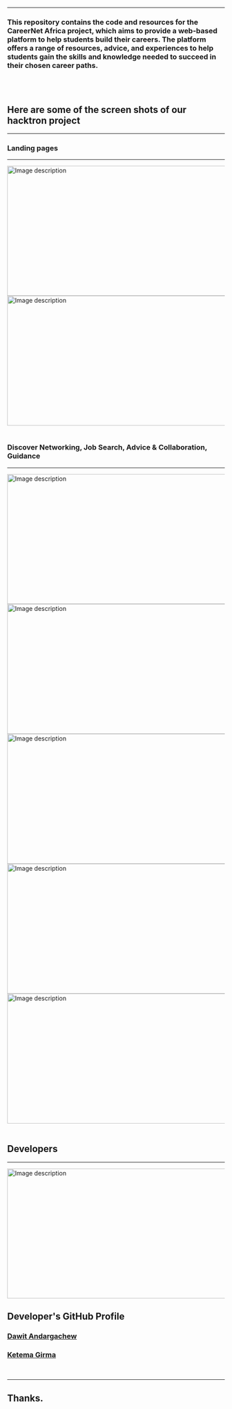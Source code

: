 
<br>
<hr>

### This repository contains the code and resources for the CareerNet Africa project, which aims to provide a web-based platform to help students build their careers. The platform offers a range of resources, advice, and experiences to help students gain the skills and knowledge needed to succeed in their chosen career paths.

<br/>

<br/>

## Here are some of the screen shots of our hacktron project

<hr />

### Landing pages

<hr/>

<img src="https://github.com/dawit01/CareerNet-Africa/assets/84455217/a5cdb89d-9cb8-4f7a-92c1-1855e308a375" alt="Image description" width="600" height="300">

<img src="https://github.com/dawit01/CareerNet-Africa/assets/84455217/8caaa4e8-ec9f-4442-9109-fa51eff3c7e0" alt="Image description" width="600" height="300">


<br/>
<br/>


### Discover Networking, Job Search, Advice & Collaboration, Guidance

<hr/>



<img src="https://github.com/dawit01/CareerNet-Africa/assets/84455217/96f43a2c-497f-4dd5-8829-023bb11a9d6e" alt="Image description" width="600" height="300">

<img src="https://github.com/dawit01/CareerNet-Africa/assets/84455217/176d677b-1a5e-41ce-8646-e03f45a069e2" alt="Image description" width="600" height="300">

<img src="https://github.com/dawit01/CareerNet-Africa/assets/84455217/13017c68-c1fc-4d5e-adbf-426ba68ed547" alt="Image description" width="600" height="300">

<img src="https://github.com/dawit01/CareerNet-Africa/assets/84455217/9d7e25e6-e24e-483e-b70b-4727673c62df" alt="Image description" width="600" height="300">

<img src="https://github.com/dawit01/CareerNet-Africa/assets/84455217/1c4e6f73-e3de-442e-83eb-f1e250c7b6fc" alt="Image description" width="600" height="300">


<br/>
<br />

## Developers

<hr/>
<img src="https://github.com/dawit01/CareerNet-Africa/assets/84455217/014ace70-5e39-4ce5-a785-9aa6920edc66" alt="Image description" width="600" height="300">


## Developer's GitHub Profile

### [Dawit Andargachew](https://github.com/dawit01)
### [Ketema Girma](https://github.com/Ketema741)

<br />

---

## Thanks.


